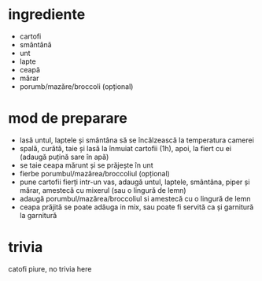 # ingrediente

* cartofi
* smântână
* unt
* lapte
* ceapă
* mărar
* porumb/mazăre/broccoli (opțional)

# mod de preparare

* lasă untul, laptele și smântâna să se încălzească la temperatura camerei
* spală, curătă, taie și lasă la înmuiat cartofii (1h), apoi, la fiert cu ei (adaugă puțină sare în apă)
* se taie ceapa mărunt și se prăjește în unt
* fierbe porumbul/mazărea/broccoliul (opțional)
* pune cartofii fierți intr-un vas, adaugă untul, laptele, smântâna, piper și mărar,
amestecă cu mixerul (sau o lingură de lemn)
* adaugă porumbul/mazărea/broccoliul si amestecă cu o lingură de lemn
* ceapa prăjită se poate adăuga in mix, sau poate fi servită ca și garnitură la
garnitură

# trivia

catofi piure, no trivia here
